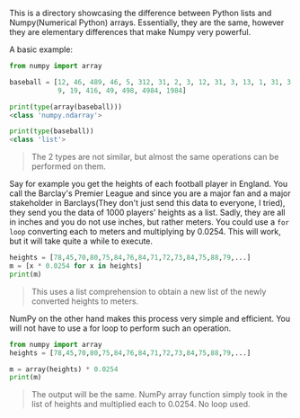 This is a directory showcasing the difference between Python lists and Numpy(Numerical Python) arrays. Essentially, they are the same, however they are elementary differences that make Numpy very powerful.

A basic example:
```python
from numpy import array

baseball = [12, 46, 489, 46, 5, 312, 31, 2, 3, 12, 31, 3, 13, 1, 31, 3, 13, 13, 1, 31, 313, 1, 31, 189, 4, 4, 31, 564,
            9, 19, 416, 49, 498, 4984, 1984]

print(type(array(baseball)))
<class 'numpy.ndarray'>

print(type(baseball))
<class 'list'>
```
> The 2 types are not similar, but almost the same operations can be performed on them.

Say for example you get the heights of each football player in England. You call the Barclay's Premier League and since you are a major fan and a major stakeholder in Barclays(They don't just send this data to everyone, I tried), they send you the data of 1000 players' heights as a list. Sadly, they are all in inches and you do not use inches, but rather meters. You could use a `for loop` converting each to meters and multiplying by 0.0254. This will work, but it will take quite a while to execute.

``` python
heights = [78,45,70,80,75,84,76,84,71,72,73,84,75,88,79,...]
m = [x * 0.0254 for x in heights]
print(m)
```
> This uses a list comprehension to obtain a new list of the newly converted heights to meters.

NumPy on the other hand makes this process very simple and efficient. You will not have to use a for loop to perform such an operation.

``` python
from numpy import array
heights = [78,45,70,80,75,84,76,84,71,72,73,84,75,88,79,...]

m = array(heights) * 0.0254
print(m)
```
> The output will be the same. NumPy array function simply took in the list of heights and multiplied each to 0.0254. No loop used.

